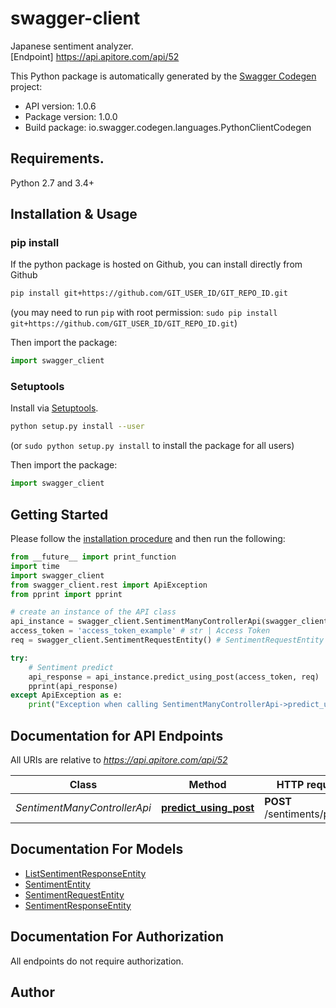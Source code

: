 # swagger-client
Japanese sentiment analyzer.<BR />[Endpoint] https://api.apitore.com/api/52

This Python package is automatically generated by the [Swagger Codegen](https://github.com/swagger-api/swagger-codegen) project:

- API version: 1.0.6
- Package version: 1.0.0
- Build package: io.swagger.codegen.languages.PythonClientCodegen

## Requirements.

Python 2.7 and 3.4+

## Installation & Usage
### pip install

If the python package is hosted on Github, you can install directly from Github

```sh
pip install git+https://github.com/GIT_USER_ID/GIT_REPO_ID.git
```
(you may need to run `pip` with root permission: `sudo pip install git+https://github.com/GIT_USER_ID/GIT_REPO_ID.git`)

Then import the package:
```python
import swagger_client 
```

### Setuptools

Install via [Setuptools](http://pypi.python.org/pypi/setuptools).

```sh
python setup.py install --user
```
(or `sudo python setup.py install` to install the package for all users)

Then import the package:
```python
import swagger_client
```

## Getting Started

Please follow the [installation procedure](#installation--usage) and then run the following:

```python
from __future__ import print_function
import time
import swagger_client
from swagger_client.rest import ApiException
from pprint import pprint

# create an instance of the API class
api_instance = swagger_client.SentimentManyControllerApi(swagger_client.ApiClient(configuration))
access_token = 'access_token_example' # str | Access Token
req = swagger_client.SentimentRequestEntity() # SentimentRequestEntity | req

try:
    # Sentiment predict
    api_response = api_instance.predict_using_post(access_token, req)
    pprint(api_response)
except ApiException as e:
    print("Exception when calling SentimentManyControllerApi->predict_using_post: %s\n" % e)

```

## Documentation for API Endpoints

All URIs are relative to *https://api.apitore.com/api/52*

Class | Method | HTTP request | Description
------------ | ------------- | ------------- | -------------
*SentimentManyControllerApi* | [**predict_using_post**](docs/SentimentManyControllerApi.md#predict_using_post) | **POST** /sentiments/predict | Sentiment predict


## Documentation For Models

 - [ListSentimentResponseEntity](docs/ListSentimentResponseEntity.md)
 - [SentimentEntity](docs/SentimentEntity.md)
 - [SentimentRequestEntity](docs/SentimentRequestEntity.md)
 - [SentimentResponseEntity](docs/SentimentResponseEntity.md)


## Documentation For Authorization

 All endpoints do not require authorization.


## Author



